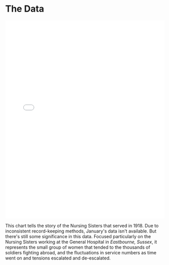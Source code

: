# The Data
<iframe title="Working Nursing Sisters" aria-label="Line Chart" id="datawrapper-chart-ugP5p" src="//datawrapper.dwcdn.net/ugP5p/3/" scrolling="no" frameborder="0" style="width: 0; min-width: 100% !important; border: none;" height="625"></iframe><script type="text/javascript">!function(){"use strict";window.addEventListener("message",function(a){if(void 0!==a.data["datawrapper-height"])for(var e in a.data["datawrapper-height"]){var t=document.getElementById("datawrapper-chart-"+e)||document.querySelector("iframe[src*='"+e+"']");t&&(t.style.height=a.data["datawrapper-height"][e]+"px")}})}();</script>

This chart tells the story of the Nursing Sisters that served in 1918. Due to inconsistent record-keeping methods, January's data isn't available. But there's still some significance in this data. Focused particularly on the Nursing Sisters working at the General Hospital in *Eastbourne, Sussex*, it represents the small group of women that tended to the thousands of soldiers fighting abroad, and the fluctuations in service numbers as time went on and tensions escalated and de-escalated. 
